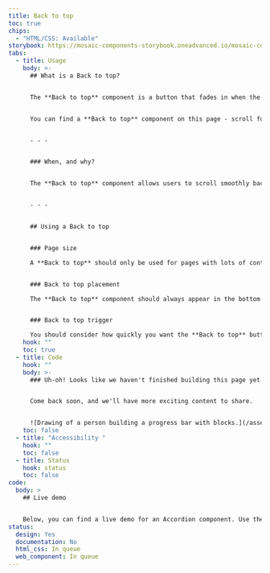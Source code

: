 ```yaml
---
title: Back to top
toc: true
chips:
  - "HTML/CSS: Available"
storybook: https://mosaic-components-storybook.oneadvanced.io/mosaic-components-core/?path=/story/components-back-to-top--default
tabs:
  - title: Usage
    body: >-
      ## What is a Back to top?


      The **Back to top** component is a button that fades in when the user has scrolled beyond a specific point on the page, and allows the user to easily navigate back to the top of the page when interacted with. 


      You can find a **Back to top** component on this page - scroll further down and then you'll see it pop up in the corner


      - - -


      ### When, and why?


      The **Back to top** component allows users to scroll smoothly back to the top of the page with a single interaction. It enhances the navigation experience for users on pages with lots of content, and lets them get back to the top of the page. It is especially useful when a page has lots of content and reduces the amount of scrolling a user needs to do.


      - - -


      ## Using a Back to top


      ### Page size

      A **Back to top** should only be used for pages with lots of content - they shouldn't be used on pages with a small amount content that doesn't need much scrolling, as this will add too much visual clutter to the page with minimal return on usability.


      ### Back to top placement

      The **Back to top** component should always appear in the bottom right-hand corner of the page in order to prevent it covering the page's information. 


      ### Back to top trigger

      You should consider how quickly you want the **Back to top** button to appear when the user scrolls. The number of pixels the user has to scroll before the button appears can be specified using the "scroll-y" attribute.
    hook: ""
    toc: true
  - title: Code
    hook: ""
    body: >-
      ### Uh-oh! Looks like we haven't finished building this page yet.


      Come back soon, and we'll have more exciting content to share.


      ![Drawing of a person building a progress bar with blocks.](/assets/img/downloading.svg "Just a few more pieces to go before it is ready...")
    toc: false
  - title: "Accessibility "
    hook: ""
    toc: false
  - title: Status
    hook: status
    toc: false
code:
  body: >
    ## Live demo


    Below, you can find a live demo for an Accordion component. Use the drop-down menus and radio buttons to view the different Button Types and Variants.
status:
  design: Yes
  documentation: No
  html_css: In queue
  web_component: In queue
---
```

